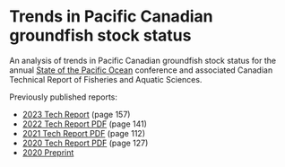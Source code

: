 # Trends in Pacific Canadian groundfish stock status

An analysis of trends in Pacific Canadian groundfish stock status for the annual [State of the Pacific Ocean](https://www.dfo-mpo.gc.ca/oceans/soto-rceo/pacific-pacifque/index-eng.html) conference and associated Canadian Technical Report of Fisheries and Aquatic Sciences.

Previously published reports:

* [2023 Tech Report](https://waves-vagues.dfo-mpo.gc.ca/library-bibliotheque/41260879.pdf) (page 157)
* [2022 Tech Report PDF](https://waves-vagues.dfo-mpo.gc.ca/library-bibliotheque/41199248.pdf) (page 141)
* [2021 Tech Report PDF](https://waves-vagues.dfo-mpo.gc.ca/library-bibliotheque/41067113.pdf) (page 112)
* [2020 Tech Report PDF](https://waves-vagues.dfo-mpo.gc.ca/library-bibliotheque/4098297x.pdf) (page 127)
* [2020 Preprint](https://doi.org/10.1101/2021.12.13.472502)
